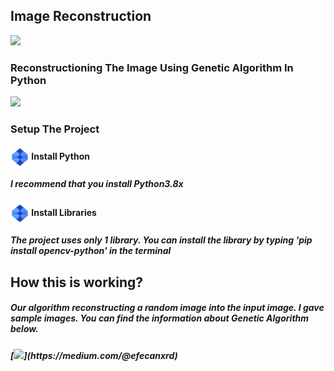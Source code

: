 <h2> Image Reconstruction </h2>
<img src="https://avatars.githubusercontent.com/u/66366306?s=100&u=dc5e6f5b4a05d07958d9a867b803760aa2b1613e&v=4">
<h3> Reconstructioning The Image Using Genetic Algorithm In Python </h3>
<img src="https://i.imgur.com/qHAcfhX.gif">
<h3> Setup The Project </h3>
<h4><img align="center" src="https://raw.githubusercontent.com/efecanxrd/efecanxrd/main/images/xe.gif" width="30"> Install Python <h4>
<h5>I recommend that you install Python3.8x </h5>
<h4><img align="center" src="https://raw.githubusercontent.com/efecanxrd/efecanxrd/main/images/xe.gif" width="30"> Install Libraries </h4>
<h5> The project uses only 1 library. You can install the library by typing 'pip install opencv-python' in the terminal </h5>
<h2> How this is working? </h2>
<h5> Our algorithm reconstructing a random image into the input image. I gave sample images. You can find the information about Genetic Algorithm below. <h5>
[<img src="https://img.shields.io/badge/Medium-12100E?style=for-the-badge&logo=medium&logoColor=white"/>](https://medium.com/@efecanxrd)
  
